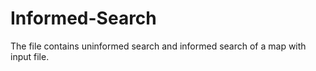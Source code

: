 # Informed-Search
The file contains uninformed search and informed search of a map with input file. 
